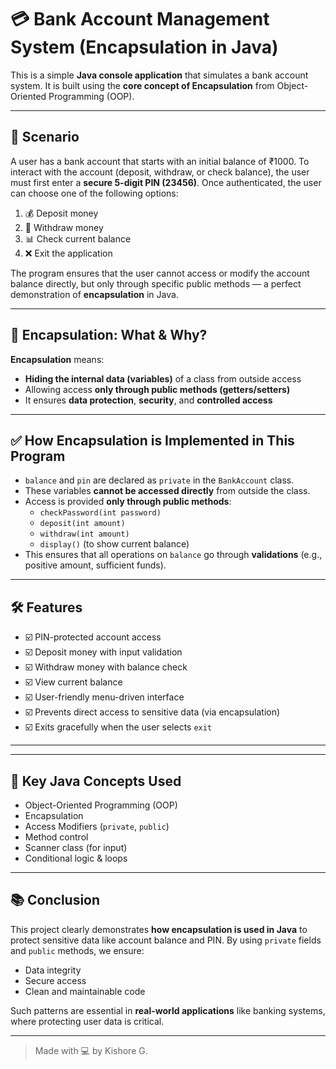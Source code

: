 # 💳 Bank Account Management System (Encapsulation in Java)

This is a simple **Java console application** that simulates a bank account system. It is built using the **core concept of Encapsulation** from Object-Oriented Programming (OOP).

---

## 🧩 Scenario

A user has a bank account that starts with an initial balance of ₹1000. To interact with the account (deposit, withdraw, or check balance), the user must first enter a **secure 5-digit PIN (23456)**. Once authenticated, the user can choose one of the following options:

1. 💰 Deposit money  
2. 💸 Withdraw money  
3. 📊 Check current balance  
4. ❌ Exit the application

The program ensures that the user cannot access or modify the account balance directly, but only through specific public methods — a perfect demonstration of **encapsulation** in Java.

---

## 🔐 Encapsulation: What & Why?

**Encapsulation** means:
- **Hiding the internal data (variables)** of a class from outside access
- Allowing access **only through public methods (getters/setters)**
- It ensures **data protection**, **security**, and **controlled access**

---

## ✅ How Encapsulation is Implemented in This Program

- `balance` and `pin` are declared as `private` in the `BankAccount` class.
- These variables **cannot be accessed directly** from outside the class.
- Access is provided **only through public methods**:
  - `checkPassword(int password)`
  - `deposit(int amount)`
  - `withdraw(int amount)`
  - `display()` (to show current balance)
- This ensures that all operations on `balance` go through **validations** (e.g., positive amount, sufficient funds).

---

## 🛠️ Features

- ☑️ PIN-protected account access
- ☑️ Deposit money with input validation
- ☑️ Withdraw money with balance check
- ☑️ View current balance
- ☑️ User-friendly menu-driven interface
- ☑️ Prevents direct access to sensitive data (via encapsulation)
- ☑️ Exits gracefully when the user selects `exit`

---


---

## 📌 Key Java Concepts Used

- Object-Oriented Programming (OOP)
- Encapsulation
- Access Modifiers (`private`, `public`)
- Method control
- Scanner class (for input)
- Conditional logic & loops

---

## 📚 Conclusion

This project clearly demonstrates **how encapsulation is used in Java** to protect sensitive data like account balance and PIN. By using `private` fields and `public` methods, we ensure:
- Data integrity
- Secure access
- Clean and maintainable code

Such patterns are essential in **real-world applications** like banking systems, where protecting user data is critical.

---

> Made with 💻 by Kishore G.


